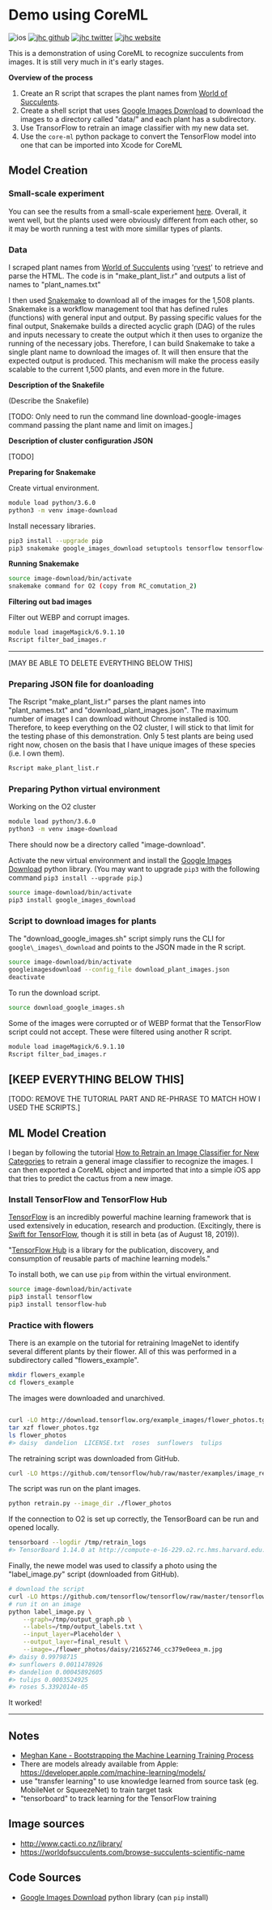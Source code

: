 # Demo using CoreML

![ios](https://img.shields.io/badge/iOS-Plant_Tracker-999999.svg?style=flat&logo=apple)
[![jhc github](https://img.shields.io/badge/GitHub-jhrcook-181717.svg?style=flat&logo=github)](https://github.com/jhrcook)
[![jhc twitter](https://img.shields.io/badge/Twitter-JoshDoesaThing-00aced.svg?style=flat&logo=twitter)](https://twitter.com/JoshDoesa)
[![jhc website](https://img.shields.io/badge/Website-Joshua_Cook-5087B2.svg?style=flat&logo=telegram)](https://joshuacook.netlify.com)



This is a demonstration of using CoreML to recognize succulents from images. It is still very much in it's early stages.

**Overview of the process**

1. Create an R script that scrapes the plant names from [World of Succulents](https://worldofsucculents.com/browse-succulents-scientific-name).
2. Create a shell script that uses [Google Images Download](https://github.com/hardikvasa/google-images-download) to download the images to a directory called "data/" and each plant has a subdirectory.
3. Use TransorFlow to retrain an image classifier with my new data set.
4. Use the `core-ml` python package to convert the TensorFlow model into one that can be imported into Xcode for CoreML

## Model Creation

### Small-scale experiment

You can see the results from a small-scale experiement [here](./practice_plant_recognition.md). Overall, it went well, but the plants used were obviously different from each other, so it may be worth running a test with more simillar types of plants.

### Data

I scraped plant names from [World of Succulents](https://worldofsucculents.com/browse-succulents-scientific-name) using '[rvest](https://cran.r-project.org/web/packages/rvest/index.html)' to retrieve and parse the HTML. The code is in "make\_plant\_list.r" and outputs a list of names to "plant_names.txt"

I then used [Snakemake](https://snakemake.readthedocs.io/en/stable/) to download all of the images for the 1,508 plants. Snakemake is a workflow management tool that has defined rules (functions) with general input and output. By passing specific values for the final output, Snakemake builds a directed acyclic graph (DAG) of the rules and inputs necessary to create the output which it then uses to organize the running of the necessary jobs. Therefore, I can build Snakemake to take a single plant name to download the images of. It will then ensure that the expected output is produced. This mechanism will make the process easily scalable to the current 1,500 plants, and even more in the future.

**Description of the Snakefile**

(Describe the Snakefile)

[TODO: Only need to run the command line download-google-images command passing the plant name and limit on images.]

**Description of cluster configuration JSON**

[TODO]

**Preparing for Snakemake**

Create virtual environment.

```bash
module load python/3.6.0
python3 -m venv image-download
```

Install necessary libraries.

```bash
pip3 install --upgrade pip
pip3 snakemake google_images_download setuptools tensorflow tensorflow-hub
```

**Running Snakemake**

```bash
source image-download/bin/activate
snakemake command for O2 (copy from RC_comutation_2)
```

**Filtering out bad images**

Filter out WEBP and corrupt images.

```bash
module load imageMagick/6.9.1.10
Rscript filter_bad_images.r
```




---
[MAY BE ABLE TO DELETE EVERYTHING BELOW THIS]

### Preparing JSON file for doanloading

The Rscript "make\_plant\_list.r" parses the plant names into "plant\_names.txt" and "download_plant_images.json". The maximum number of images I can download without Chrome installed is 100. Therefore, to keep everything on the O2 cluster, I will stick to that limit for the testing phase of this demonstration. Only 5 test plants are being used right now, chosen on the basis that I have unique images of these species (i.e. I own them).

```bash
Rscript make_plant_list.r
```

### Preparing Python virtual environment

Working on the O2 cluster

```bash
module load python/3.6.0
python3 -m venv image-download
```

There should now be a directory called "image-download".

Activate the new virtual environment and install the [Google Images Download](https://github.com/hardikvasa/google-images-download) python library. (You may want to upgrade `pip3` with the following command `pip3 install --upgrade pip`.)


```bash
source image-download/bin/activate
pip3 install google_images_download
```

### Script to download images for plants

The "download_google_images.sh" script simply runs the CLI for `google\_images\_download` and points to the JSON made in the R script.

```bash
source image-download/bin/activate
googleimagesdownload --config_file download_plant_images.json
deactivate
```

To run the download script.

```bash
source download_google_images.sh
```

Some of the images were corrupted or of WEBP format that the TensorFlow script could not accept. These were filtered using another R script.

```bash
module load imageMagick/6.9.1.10
Rscript filter_bad_images.r
```

[KEEP EVERYTHING BELOW THIS]
---



[TODO: REMOVE THE TUTORIAL PART AND RE-PHRASE TO MATCH HOW I USED THE SCRIPTS.]

## ML Model Creation

I began by following the tutorial [How to Retrain an Image Classifier for New Categories](https://www.tensorflow.org/hub/tutorials/image_retraining) to retrain a general image classifier to recognize the images. I can then exported a CoreML object and imported that into a simple iOS app that tries to predict the cactus from a new image.

### Install TensorFlow and TensorFlow Hub

[TensorFlow](https://www.tensorflow.org) is an incredibly powerful machine learning framework that is used extensively in education, research and production. (Excitingly, there is [Swift for TensorFlow](https://www.tensorflow.org/swift), though it is still in beta (as of August 18, 2019)).

"[TensorFlow Hub](https://www.tensorflow.org/hub) is a library for the publication, discovery, and consumption of reusable parts of machine learning models."

To install both, we can use `pip` from within the virtual environment.

```bash
source image-download/bin/activate
pip3 install tensorflow
pip3 install tensorflow-hub
```

### Practice with flowers

There is an example on the tutorial for retraining ImageNet to identify several different plants by their flower. All of this was performed in a subdirectory called "flowers_example".

```bash
mkdir flowers_example
cd flowers_example
```

The images were downloaded and unarchived.

```bash

curl -LO http://download.tensorflow.org/example_images/flower_photos.tgz
tar xzf flower_photos.tgz
ls flower_photos
#> daisy  dandelion  LICENSE.txt  roses  sunflowers  tulips
```

The retraining script was downloaded from GitHub.

```bash
curl -LO https://github.com/tensorflow/hub/raw/master/examples/image_retraining/retrain.py
```

The script was run on the plant images.

```bash
python retrain.py --image_dir ./flower_photos
```

If the connection to O2 is set up correctly, the TensorBoard can be run and opened locally.

```bash
tensorboard --logdir /tmp/retrain_logs
#> TensorBoard 1.14.0 at http://compute-e-16-229.o2.rc.hms.harvard.edu:6006/ (Press CTRL+C to quit)
```

Finally, the newe model was used to classify a photo using the "label_image.py" script (downloaded from GitHub).

```bash
# download the script
curl -LO https://github.com/tensorflow/tensorflow/raw/master/tensorflow/examples/label_image/label_image.py
# run it on an image
python label_image.py \
    --graph=/tmp/output_graph.pb \
    --labels=/tmp/output_labels.txt \
    --input_layer=Placeholder \
    --output_layer=final_result \
    --image=./flower_photos/daisy/21652746_cc379e0eea_m.jpg
#> daisy 0.99798715
#> sunflowers 0.0011478926
#> dandelion 0.00045892605
#> tulips 0.0003524925
#> roses 5.3392014e-05
```

It worked!



---

## Notes

- [Meghan Kane - Bootstrapping the Machine Learning Training Process](https://www.youtube.com/watch?v=ugiPfm8ICZo)
- There are models already available from Apple: https://developer.apple.com/machine-learning/models/
- use "transfer learning" to use knowledge learned from source task (eg. MobileNet or SqueezeNet) to train target task
- "tensorboard" to track learning for the TensorFlow training


## Image sources

* http://www.cacti.co.nz/library/
* https://worldofsucculents.com/browse-succulents-scientific-name


## Code Sources

* [Google Images Download](https://github.com/hardikvasa/google-images-download) python library (can `pip` install)